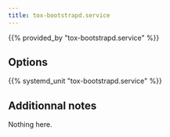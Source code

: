```yaml
---
title: tox-bootstrapd.service
---
```


{{% provided_by "tox-bootstrapd.service" %}}

## Options

{{% systemd_unit "tox-bootstrapd.service" %}}

## Additionnal notes

Nothing here.